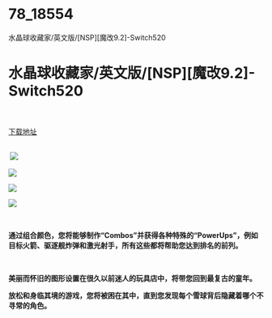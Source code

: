 # 78_18554
水晶球收藏家/英文版/[NSP][魔改9.2]-Switch520
# 水晶球收藏家/英文版/[NSP][魔改9.2]-Switch520
 <br/></br>
[下载地址](https://www.switch520.cc/article/18554 "下载地址")
<br/></br>

<p><strong>&nbsp;<img src="https://www.switch520.cc/muke_img/upload_art_editor_20210610-1_d273b1476a2c30da830ea5f04d48981a.jpg"> </strong></p>
<p><strong><img src="https://www.switch520.cc/muke_img/upload_art_editor_20210610-1_e27bcac4ae27d2a794e8593cfab74c44.jpg"></strong></p>
<p><strong><img src="https://www.switch520.cc/muke_img/upload_art_editor_20210610-1_e585c470d2e9e2e059fe66ba4328a28a.jpg"></strong></p>
<p><strong><img src="https://www.switch520.cc/muke_img/upload_art_editor_20210610-1_afce7bc863c40a9174d7a6aa48d40eb3.jpg"></strong></p>
<p><strong>&nbsp;</strong></p>
<p><strong>通过组合颜色，您将能够制作“Combos”并获得各种特殊的“PowerUps”，例如目标火箭、驱逐舰炸弹和激光射手，所有这些都将帮助您达到排名的前列。</strong></p>
<p>&nbsp;</p>
<p><strong>美丽而怀旧的图形设置在很久以前迷人的玩具店中，将带您回到最复古的童年。</strong></p>
<p><strong>放松和身临其境的游戏，您将被困在其中，直到您发现每个雪球背后隐藏着哪个不寻常的角色。</strong></p>
<p>&nbsp;</p>
